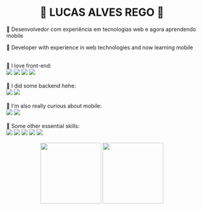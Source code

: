 <h1 align="center">🦝 LUCAS ALVES REGO 👋</h1>

🤖 Desenvolvedor com experiência em tecnologias web e agora aprendendo mobile 

🤖 Developer with experience in web technologies and now learning mobile  

<!--WEB TECH ICONS-->
<br>
<div>
🦄 I love front-end:
<br>
    
<!--SVELTE-->
<img src="https://img.shields.io/static/v1?label=&labelColor=000000&message=svelte&color=000000&logo=svelte&logoColor=FF3E00&style=for-the-badge"/>  
<!--JS-->
<img src="https://img.shields.io/static/v1?label=&labelColor=000000&message=JAVASCRIPT&color=000000&logo=JAVASCRIPT&logoColor=F7DF1E&style=for-the-badge"/>
<!--HTML-->
<img src="https://img.shields.io/static/v1?label=&labelColor=000000&message=HTML&color=000000&logo=HTML5&logoColor=E34F26&style=for-the-badge"/>    
<!--CSS-->
<img src="https://img.shields.io/static/v1?label=&labelColor=000000&message=CSS&color=000000&logo=CSS3&logoColor=1572B6&style=for-the-badge"/>
</div>

<!--BACKEND TECH ICONS-->
<div>
<br>
🐘 I did some backend hehe:
<br>  
<!--NODE JS-->
<img src="https://img.shields.io/static/v1?label=%20&labelColor=000000&message=node&color=000000&logo=node.js&logoColor=339933&style=for-the-badge">
<!--EXPRESS-->
<img src="https://img.shields.io/static/v1?label=%20&labelColor=000000&message=express&color=000000&logo=express&logoColor=07FF07&style=for-the-badge">
</div>

<!--MOBILE TECH ICONS-->
<div>
<br>
🦧 I'm also really curious about mobile: 
<br>
<!--KOTLIN-->
<img src="https://img.shields.io/static/v1?label=&labelColor=000000&message=KOTLIN&color=000000&logo=KOTLIN&logoColor=7F52FF&style=for-the-badge"/>  
<!--SDK-->
<img src="https://img.shields.io/static/v1?label=&labelColor=000000&message=ANDROID&color=000000&logo=android&logoColor=3DDC84&style=for-the-badge"/>  
</div>
<!--VC TECH ICONS-->
<div>
<br>
🐧 Some other essential skills:
<br>
<!--GIT-->
<img src="https://img.shields.io/static/v1?label=&labelColor=000000&message=git&color=000000&logo=git&logoColor=F05032&style=for-the-badge"/>
<!--GITHUB-->
<img src="https://img.shields.io/static/v1?label=&labelColor=000000&message=github&color=000000&logo=github&logoColor=FFFFFF&style=for-the-badge"/>
<!--LINUX-->
<img src="https://img.shields.io/static/v1?label=&labelColor=000000&message=linux&color=000000&logo=linux&logoColor=FFFFFF&style=for-the-badge"/>
<!--FIGMA-->
<img src="https://img.shields.io/static/v1?label=&labelColor=000000&message=figma&color=000000&logo=figma&logoColor=FFFFFF&style=for-the-badge"/>
<!--ENGLISH-->
<img src="https://img.shields.io/static/v1?label=&labelColor=000000&message=ENGLISH&color=000000&logo=canonical&logoColor=FFFFFF&style=for-the-badge"/>
</div>
<br>
<!--CARDS DE STATUS-->
<div align="center">
<!--STATUS DE LINGUAGEM-->
<img height="160rem" src="https://github-readme-stats.vercel.app/api/top-langs/?username=devlulcas&layout=compact&title_color=FFF&text_color=FFF&icon_color=222323&border_color=222323&bg_color=000&border_radius=5&include_all_commits=true&count_private=true&locale=pt-br&cache_seconds=7000&exclude_repo=scripts-and-configs,atividades-ifba-c">
<!--STATUS DO GITHUB-->
<img height="160rem" src="https://github-readme-stats.vercel.app/api?username=devlulcas&show_icons=true&title_color=FFF&text_color=FFF&icon_color=FFF&border_color=222323&bg_color=000&border_radius=5&locale=pt-br&cache_seconds=7200">
</div>
